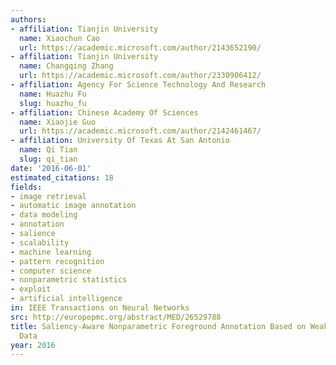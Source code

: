 ```yaml
---
authors:
- affiliation: Tianjin University
  name: Xiaochun Cao
  url: https://academic.microsoft.com/author/2143652190/
- affiliation: Tianjin University
  name: Changqing Zhang
  url: https://academic.microsoft.com/author/2330906412/
- affiliation: Agency For Science Technology And Research
  name: Huazhu Fu
  slug: huazhu_fu
- affiliation: Chinese Academy Of Sciences
  name: Xiaojie Guo
  url: https://academic.microsoft.com/author/2142461467/
- affiliation: University Of Texas At San Antonio
  name: Qi Tian
  slug: qi_tian
date: '2016-06-01'
estimated_citations: 18
fields:
- image retrieval
- automatic image annotation
- data modeling
- annotation
- salience
- scalability
- machine learning
- pattern recognition
- computer science
- nonparametric statistics
- exploit
- artificial intelligence
in: IEEE Transactions on Neural Networks
src: http://europepmc.org/abstract/MED/26529788
title: Saliency-Aware Nonparametric Foreground Annotation Based on Weakly Labeled
  Data
year: 2016
---
```


